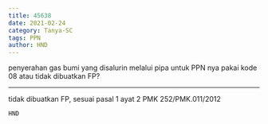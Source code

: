 ```yaml
---
title: 45638
date: 2021-02-24
category: Tanya-SC
tags: PPN
author: HND
---
```


penyerahan gas bumi yang disalurin melalui pipa untuk PPN nya pakai kode 08 atau tidak dibuatkan FP?

---

tidak dibuatkan FP, sesuai pasal 1 ayat 2 PMK 252/PMK.011/2012

`HND`
